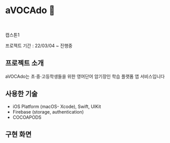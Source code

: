 # aVOCAdo 🥑

<br>

캡스톤1 


프로젝트 기간 :  22/03/04 ~ 진행중




## 프로젝트 소개

aVOCAdo는 초·중·고등학생들을 위한 영어단어 암기장인 학습 플랫폼 앱 서비스입니다




## 사용한 기술
- iOS Platform (macOS- Xcode), Swift, UIKit
- Firebase (storage, authentication)
- COCOAPODS





## 구현 화면
